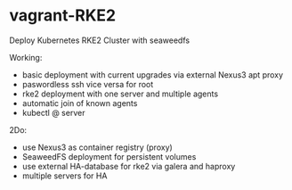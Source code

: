 # vagrant-RKE2
Deploy Kubernetes RKE2 Cluster with seaweedfs

Working:
- basic deployment with current upgrades via external Nexus3 apt proxy
- paswordless ssh vice versa for root
- rke2 deployment with one server and multiple agents
- automatic join of known agents
- kubectl @ server

2Do:
- use Nexus3 as container registry (proxy)
- SeaweedFS deployment for persistent volumes
- use external HA-database for rke2 via galera and haproxy
- multiple servers for HA